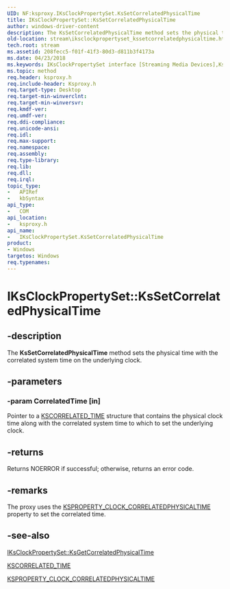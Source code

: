 ```yaml
---
UID: NF:ksproxy.IKsClockPropertySet.KsSetCorrelatedPhysicalTime
title: IKsClockPropertySet::KsSetCorrelatedPhysicalTime
author: windows-driver-content
description: The KsSetCorrelatedPhysicalTime method sets the physical time with the correlated system time on the underlying clock.
old-location: stream\iksclockpropertyset_kssetcorrelatedphysicaltime.htm
tech.root: stream
ms.assetid: 208fecc5-f01f-41f3-80d3-d811b3f4173a
ms.date: 04/23/2018
ms.keywords: IKsClockPropertySet interface [Streaming Media Devices],KsSetCorrelatedPhysicalTime method, IKsClockPropertySet.KsSetCorrelatedPhysicalTime, IKsClockPropertySet::KsSetCorrelatedPhysicalTime, KsSetCorrelatedPhysicalTime, KsSetCorrelatedPhysicalTime method [Streaming Media Devices], KsSetCorrelatedPhysicalTime method [Streaming Media Devices],IKsClockPropertySet interface, ksproxy/IKsClockPropertySet::KsSetCorrelatedPhysicalTime, ksproxy_253f05af-d07c-4f27-bfad-0006c94b8b48.xml, stream.iksclockpropertyset_kssetcorrelatedphysicaltime
ms.topic: method
req.header: ksproxy.h
req.include-header: Ksproxy.h
req.target-type: Desktop
req.target-min-winverclnt: 
req.target-min-winversvr: 
req.kmdf-ver: 
req.umdf-ver: 
req.ddi-compliance: 
req.unicode-ansi: 
req.idl: 
req.max-support: 
req.namespace: 
req.assembly: 
req.type-library: 
req.lib: 
req.dll: 
req.irql: 
topic_type:
-	APIRef
-	kbSyntax
api_type:
-	COM
api_location:
-	ksproxy.h
api_name:
-	IKsClockPropertySet.KsSetCorrelatedPhysicalTime
product:
- Windows
targetos: Windows
req.typenames: 
---
```


# IKsClockPropertySet::KsSetCorrelatedPhysicalTime


## -description


The <b>KsSetCorrelatedPhysicalTime</b> method sets the physical time with the correlated system time on the underlying clock. 


## -parameters




### -param CorrelatedTime [in]

Pointer to a <a href="https://msdn.microsoft.com/library/windows/hardware/ff561033">KSCORRELATED_TIME</a> structure that contains the physical clock time along with the correlated system time to which to set the underlying clock. 


## -returns



Returns NOERROR if successful; otherwise, returns an error code.




## -remarks



The proxy uses the <a href="https://msdn.microsoft.com/library/windows/hardware/ff564461">KSPROPERTY_CLOCK_CORRELATEDPHYSICALTIME</a> property to set the correlated time. 




## -see-also




<a href="https://msdn.microsoft.com/library/windows/hardware/ff559733">IKsClockPropertySet::KsGetCorrelatedPhysicalTime</a>



<a href="https://msdn.microsoft.com/library/windows/hardware/ff561033">KSCORRELATED_TIME</a>



<a href="https://msdn.microsoft.com/library/windows/hardware/ff564461">KSPROPERTY_CLOCK_CORRELATEDPHYSICALTIME</a>
 

 

